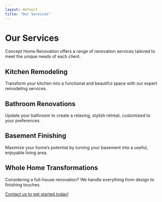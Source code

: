 ```yaml
---
layout: default
title: "Our Services"
---
```


# Our Services

Concept Home Renovation offers a range of renovation services tailored to meet the unique needs of each client.

## Kitchen Remodeling
Transform your kitchen into a functional and beautiful space with our expert remodeling services.

## Bathroom Renovations
Update your bathroom to create a relaxing, stylish retreat, customized to your preferences.

## Basement Finishing
Maximize your home’s potential by turning your basement into a useful, enjoyable living area.

## Whole Home Transformations
Considering a full-house renovation? We handle everything from design to finishing touches.

[Contact us to get started today!](mailto:concepthrv@gmail.com)
